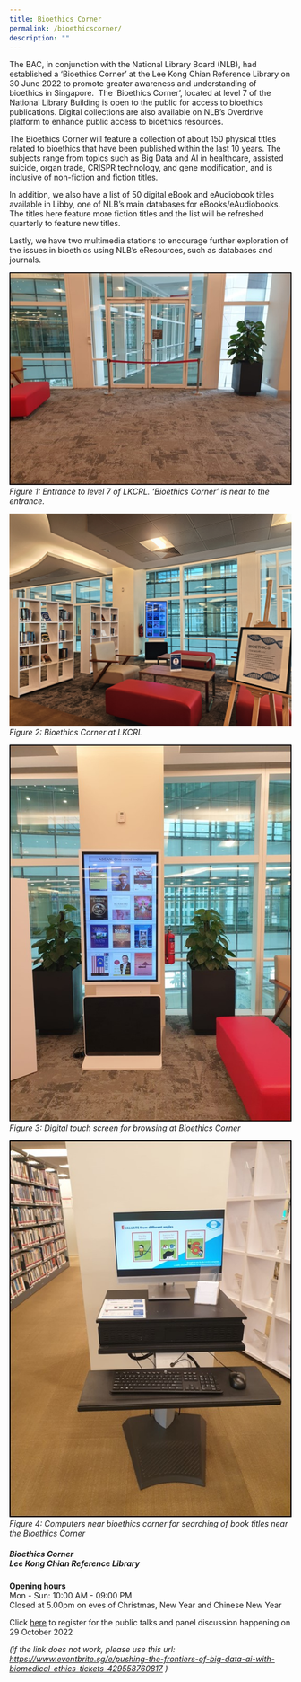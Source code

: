 ```yaml
---
title: Bioethics Corner
permalink: /bioethicscorner/
description: ""
---
```

The BAC, in conjunction with the National Library Board (NLB), had established a ‘Bioethics Corner’ at the Lee Kong Chian Reference Library on 30 June 2022 to promote greater awareness and understanding of bioethics in Singapore.  The ‘Bioethics Corner’, located at level 7 of the National Library Building is open to the public for access to bioethics publications. Digital collections are also available on NLB’s Overdrive platform to enhance public access to bioethics resources.

The Bioethics Corner will feature a collection of about 150 physical titles related to bioethics that have been published within the last 10 years. The subjects range from topics such as Big Data and AI in healthcare, assisted suicide, organ trade, CRISPR technology, and gene modification, and is inclusive of non-fiction and fiction titles. 

In addition, we also have a list of 50 digital eBook and eAudiobook titles available in Libby, one of NLB’s main databases for eBooks/eAudiobooks. The titles here feature more fiction titles and the list will be refreshed quarterly to feature new titles. 

Lastly, we have two multimedia stations to encourage further exploration of the issues in bioethics using NLB’s eResources, such as databases and journals.


![](/images/Bioethics%20Corner/Figure%201%20Entrance%20to%20level%207%20of%20LKCRL.jpg)
*Figure 1: Entrance to level 7 of LKCRL. ‘Bioethics Corner’ is near to the entrance.*

![](/images/Bioethics%20Corner/Figure%202%20Bioethics%20Corner%20at%20LKCRL.jpg)
*Figure 2: Bioethics Corner at LKCRL* 

![](/images/Bioethics%20Corner/Figure%204%20Example%20of%20digital%20touch%20screen%20to%20be%20used.jpg)
*Figure 3: Digital touch screen for browsing at Bioethics Corner*

![](/images/Bioethics%20Corner/Figure%205%20Computer%20for%20browsing%20book%20titles%20in%20LKCRL%20.jpg)
*Figure 4: Computers near bioethics corner for searching of book titles near the Bioethics Corner*

##### Bioethics Corner<br>Lee Kong Chian Reference Library

**Opening hours<br>**
Mon - Sun: 10:00 AM - 09:00 PM<br>
Closed at 5.00pm on eves of Christmas, New Year and Chinese New Year


Click [here](https://www.eventbrite.sg/e/pushing-the-frontiers-of-big-data-ai-with-biomedical-ethics-tickets-429558760817) to register
for the public talks and panel discussion happening on 29 October 2022<br>

*(if the link does not work, please use this url: <br>
https://www.eventbrite.sg/e/pushing-the-frontiers-of-big-data-ai-with-biomedical-ethics-tickets-429558760817  )*